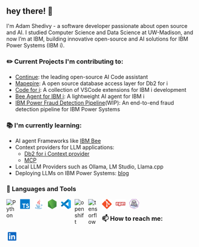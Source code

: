 ## hey there! 👋

I'm Adam Shedivy - a software developer passionate about open source and AI. I studied Computer Science and Data Science at UW-Madison, and now I’m at IBM, building innovative open-source and AI solutions for IBM Power Systems (IBM i).


### ✏️ Current Projects I'm contributing to:
- [Continue](https://github.com/continuedev/continue): the leading open-source AI Code assistant
- [Mapepire](https://mapepire-ibmi.github.io/): A open source database access layer for Db2 for i
- [Code for i](https://codefori.github.io/docs/): A collection of VSCode extensions for IBM i development
- [Bee Agent for IBM i](https://github.com/ajshedivy/bee-agent-ibmi): A lightweight AI agent for IBM i
- [IBM Power Fraud Detection Pipeline](https://github.com/ajshedivy/IBMi-fraud-detection)(WIP): An end-to-end fraud detection pipeline for IBM Power Systems


### 📚 I'm currently learning:
- AI agent Frameworks like [IBM Bee](https://github.com/i-am-bee)
- Context providers for LLM applications:
  - [Db2 for i Context provider](https://codefori.github.io/docs/extensions/db2i/ai/code-assistant/)
  - [MCP](https://modelcontextprotocol.io/introduction)
- Local LLM Providers such as Ollama, LM Studio, Llama.cpp
- Deploying LLMs on IBM Power Systems: [blog](https://github.com/ajshedivy/blog/issues/1)

### 💼 Languages and Tools
[<img align="left" alt="Python" width="26px" style="padding-right:10px;" src="https://s3.dualstack.us-east-2.amazonaws.com/pythondotorg-assets/media/files/python-logo-only.svg"/>]()
[<img align="left" alt="TypeScript" width="26px" style="padding-right:10px;" src="images/typescript.svg"/>]()
[<img align="left" alt="Java" width="26px" style="padding-right:10px;" src="images/java.svg"/>]()
[<img align="left" alt="NodeJS" width="26px" style="padding-right:10px;" src="images/nodejs.svg"/>]()
[<img align="left" alt="Visual Studio Code" width="26px" style="padding-right:10px;" src="images/vscode.svg"/>]()

[<img align="left" alt="openshift" width="26px" style="padding-right:10px;" src="https://upload.wikimedia.org/wikipedia/commons/3/3a/OpenShift-LogoType.svg"/>]()
[<img align="left" alt="tensorflow" width="26px" style="padding-right:10px;" src="https://upload.wikimedia.org/wikipedia/commons/2/2d/Tensorflow_logo.svg"/>]()
[<img align="left" alt="Git" width="26px" style="padding-right:10px;" src="images/git.svg"/>]()
[<img align="left" alt="NPM" width="26px" style="padding-right:10px;" src="images/npm.svg"/>]()
[<img align="left" alt="podman" width="26px" style="padding-right:10px;" src="images/Podman.svg"/>]()


<br/>

### 📫 How to reach me:
[<img align="left" alt="Adam Shedivy | LinkedIn" width="30px" style="padding-right:10px;" src="images/linkedin.svg"/>](https://www.linkedin.com/in/adam-shedivy-2619a1166/)
